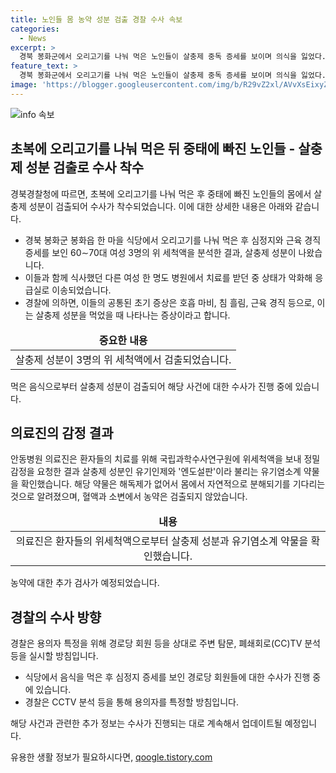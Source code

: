 ```yaml
---
title: 노인들 몸 농약 성분 검출 경찰 수사 속보
categories:
  - News
excerpt: >
  경북 봉화군에서 오리고기를 나눠 먹은 노인들이 살충제 중독 증세를 보이며 의식을 잃었다. 살충제 성분은 위세척액으로 확인되며, 치료를 위해 국립과학수사연구원에 검사를 의뢰했다. 해당 지역에서 같은 식당을 방문한 사람들도 중독 가능성이 있어 추가 조사 중이다. 경찰은 용의자를 찾기 위해 수사에 나섰다.
feature_text: >
  경북 봉화군에서 오리고기를 나눠 먹은 노인들이 살충제 중독 증세를 보이며 의식을 잃었다. 살충제 성분은 위세척액으로 확인되며, 치료를 위해 국립과학수사연구원에 검사를 의뢰했다. 해당 지역에서 같은 식당을 방문한 사람들도 중독 가능성이 있어 추가 조사 중이다. 경찰은 용의자를 찾기 위해 수사에 나섰다.
image: 'https://blogger.googleusercontent.com/img/b/R29vZ2xl/AVvXsEixyZcFfHzMRdzZMjFBmAUKJYCLCGyLL1o632UiGVXcaFdKo_bkvkuCioo0uUKlGfBVcT3P84aROyZIXSBEx3Aw5nCQ3pTgDom1WDC4m8eifvWiAmWEEVb4x6G_l8C0QH225ldMjyaFvpxGEBGNO37VmDTDMHGhJPq73UglMfDca1-0aw/s1600/blogspot.png'
---
```


<p><img src="https://blogger.googleusercontent.com/img/b/R29vZ2xl/AVvXsEixyZcFfHzMRdzZMjFBmAUKJYCLCGyLL1o632UiGVXcaFdKo_bkvkuCioo0uUKlGfBVcT3P84aROyZIXSBEx3Aw5nCQ3pTgDom1WDC4m8eifvWiAmWEEVb4x6G_l8C0QH225ldMjyaFvpxGEBGNO37VmDTDMHGhJPq73UglMfDca1-0aw/s1600/blogspot.png" alt="info 속보" /></p>

<h2 data-ke-size="size26">초복에 오리고기를 나눠 먹은 뒤 중태에 빠진 노인들 - 살충제 성분 검출로 수사 착수</h2>

<p data-ke-size="size16">경북경찰청에 따르면, 초복에 오리고기를 나눠 먹은 후 중태에 빠진 노인들의 몸에서 살충제 성분이 검출되어 수사가 착수되었습니다. 이에 대한 상세한 내용은 아래와 같습니다.</p>

<ul>
<li>경북 봉화군 봉화읍 한 마을 식당에서 오리고기를 나눠 먹은 후 심정지와 근육 경직 증세를 보인 60∼70대 여성 3명의 위 세척액을 분석한 결과, 살충제 성분이 나왔습니다.</li>
<li>이들과 함께 식사했던 다른 여성 한 명도 병원에서 치료를 받던 중 상태가 악화해 응급실로 이송되었습니다.</li>
<li>경찰에 의하면, 이들의 공통된 초기 증상은 호흡 마비, 침 흘림, 근육 경직 등으로, 이는 살충제 성분을 먹었을 때 나타나는 증상이라고 합니다.</li>
</ul>

<table>
<thead>
<tr>
<td style="text-align: center; height: 17px;"><b>중요한 내용</b></td>
</tr>
</thead>
<tr>
<td style="text-align: center; height: 17px;">살충제 성분이 3명의 위 세척액에서 검출되었습니다.</td>
</tr>
</table>

<p data-ke-size="size16">먹은 음식으로부터 살충제 성분이 검출되어 해당 사건에 대한 수사가 진행 중에 있습니다.</p>

<h2 data-ke-size="size26">의료진의 감정 결과</h2>

<p data-ke-size="size16">안동병원 의료진은 환자들의 치료를 위해 국립과학수사연구원에 위세척액을 보내 정밀 감정을 요청한 결과 살충제 성분인 유기인제와 '엔도설판'이라 불리는 유기염소계 약물을 확인했습니다. 해당 약물은 해독제가 없어서 몸에서 자연적으로 분해되기를 기다리는 것으로 알려졌으며, 혈액과 소변에서 농약은 검출되지 않았습니다.</p>

<table>
<thead>
<tr>
<td style="text-align: center; height: 17px;"><b>내용</b></td>
</tr>
</thead>
<tr>
<td style="text-align: center; height: 17px;">의료진은 환자들의 위세척액으로부터 살충제 성분과 유기염소계 약물을 확인했습니다.</td>
</tr>
</table>

<p data-ke-size="size16">농약에 대한 추가 검사가 예정되었습니다.</p>

<h2 data-ke-size="size26">경찰의 수사 방향</h2>

<p data-ke-size="size16">경찰은 용의자 특정을 위해 경로당 회원 등을 상대로 주변 탐문, 폐쇄회로(CC)TV 분석 등을 실시할 방침입니다.</p>

<ul>
<li>식당에서 음식을 먹은 후 심정지 증세를 보인 경로당 회원들에 대한 수사가 진행 중에 있습니다.</li>
<li>경찰은 CCTV 분석 등을 통해 용의자를 특정할 방침입니다.</li>
</ul>

<p data-ke-size="size16">해당 사건과 관련한 추가 정보는 수사가 진행되는 대로 계속해서 업데이트될 예정입니다.</p>
유용한 생활 정보가 필요하시다면, <a href="https://qoogle.tistory.com" rel="dofollow">qoogle.tistory.com</a>


